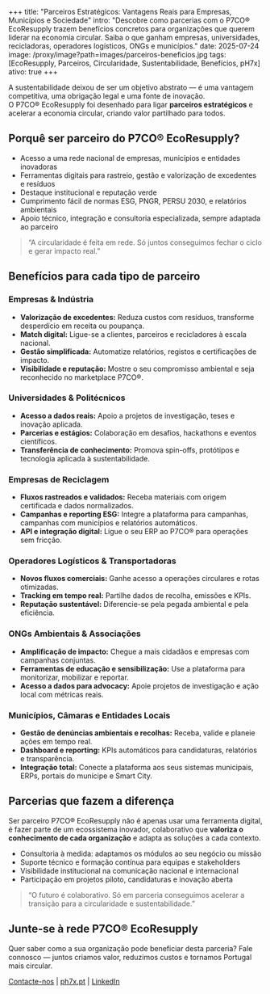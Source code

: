+++
title: "Parceiros Estratégicos: Vantagens Reais para Empresas, Municípios e Sociedade"
intro: "Descobre como parcerias com o P7CO® EcoResupply trazem benefícios concretos para organizações que querem liderar na economia circular. Saiba o que ganham empresas, universidades, recicladoras, operadores logísticos, ONGs e municípios."
date: 2025-07-24
image: /proxy/image?path=images/parceiros-beneficios.jpg
tags: [EcoResupply, Parceiros, Circularidade, Sustentabilidade, Benefícios, pH7x]
ativo: true
+++

A sustentabilidade deixou de ser um objetivo abstrato — é uma vantagem competitiva, uma obrigação legal e uma fonte de inovação.  
O P7CO® EcoResupply foi desenhado para ligar **parceiros estratégicos** e acelerar a economia circular, criando valor partilhado para todos.

## Porquê ser parceiro do P7CO® EcoResupply?

- Acesso a uma rede nacional de empresas, municípios e entidades inovadoras
- Ferramentas digitais para rastreio, gestão e valorização de excedentes e resíduos
- Destaque institucional e reputação verde
- Cumprimento fácil de normas ESG, PNGR, PERSU 2030, e relatórios ambientais
- Apoio técnico, integração e consultoria especializada, sempre adaptada ao parceiro

> “A circularidade é feita em rede. Só juntos conseguimos fechar o ciclo e gerar impacto real.”

## Benefícios para cada tipo de parceiro

### Empresas & Indústria

- **Valorização de excedentes:** Reduza custos com resíduos, transforme desperdício em receita ou poupança.
- **Match digital:** Ligue-se a clientes, parceiros e recicladores à escala nacional.
- **Gestão simplificada:** Automatize relatórios, registos e certificações de impacto.
- **Visibilidade e reputação:** Mostre o seu compromisso ambiental e seja reconhecido no marketplace P7CO®.

### Universidades & Politécnicos

- **Acesso a dados reais:** Apoio a projetos de investigação, teses e inovação aplicada.
- **Parcerias e estágios:** Colaboração em desafios, hackathons e eventos científicos.
- **Transferência de conhecimento:** Promova spin-offs, protótipos e tecnologia aplicada à sustentabilidade.

### Empresas de Reciclagem

- **Fluxos rastreados e validados:** Receba materiais com origem certificada e dados normalizados.
- **Campanhas e reporting ESG:** Integre a plataforma para campanhas, campanhas com municípios e relatórios automáticos.
- **API e integração digital:** Ligue o seu ERP ao P7CO® para operações sem fricção.

### Operadores Logísticos & Transportadoras

- **Novos fluxos comerciais:** Ganhe acesso a operações circulares e rotas otimizadas.
- **Tracking em tempo real:** Partilhe dados de recolha, emissões e KPIs.
- **Reputação sustentável:** Diferencie-se pela pegada ambiental e pela eficiência.

### ONGs Ambientais & Associações

- **Amplificação de impacto:** Chegue a mais cidadãos e empresas com campanhas conjuntas.
- **Ferramentas de educação e sensibilização:** Use a plataforma para monitorizar, mobilizar e reportar.
- **Acesso a dados para advocacy:** Apoie projetos de investigação e ação local com métricas reais.

### Municípios, Câmaras e Entidades Locais

- **Gestão de denúncias ambientais e recolhas:** Receba, valide e planeie ações em tempo real.
- **Dashboard e reporting:** KPIs automáticos para candidaturas, relatórios e transparência.
- **Integração total:** Conecte a plataforma aos seus sistemas municipais, ERPs, portais do munícipe e Smart City.

## Parcerias que fazem a diferença

Ser parceiro P7CO® EcoResupply não é apenas usar uma ferramenta digital, é fazer parte de um ecossistema inovador, colaborativo que **valoriza o conhecimento de cada organização** e adapta as soluções a cada contexto.

- Consultoria à medida: adaptamos os módulos ao seu negócio ou missão
- Suporte técnico e formação contínua para equipas e stakeholders
- Visibilidade institucional na comunicação nacional e internacional
- Participação em projetos piloto, candidaturas e inovação aberta

> “O futuro é colaborativo. Só em parceria conseguimos acelerar a transição para a circularidade e sustentabilidade.”

## Junte-se à rede P7CO® EcoResupply

Quer saber como a sua organização pode beneficiar desta parceria?
Fale connosco — juntos criamos valor, reduzimos custos e tornamos Portugal mais circular.

[Contacte-nos](mailto:eco@ph7x.pt) | [ph7x.pt](https://ph7x.pt) | [LinkedIn](https://www.linkedin.com/company/107601974)
